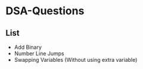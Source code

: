 # DSA-Questions

## List
- Add Binary
- Number Line Jumps
- Swapping Variables (Without using extra variable)